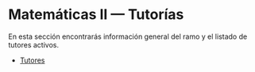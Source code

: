 # Matemáticas II — Tutorías

En esta sección encontrarás información general del ramo y el listado de tutores activos.

- [Tutores](tutores/tutor1.md)
